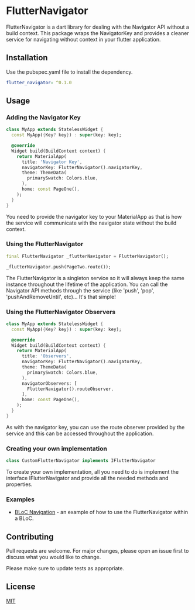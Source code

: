 # FlutterNavigator

FlutterNavigator is a dart library for dealing with the Navigator API without a build context. This package wraps the NavigatorKey and provides a cleaner service for navigating without context in your flutter application.

## Installation

Use the pubspec.yaml file to install the dependency.

```yaml
flutter_navigator: ^0.1.0
```

## Usage

### Adding the Navigator Key

```dart
class MyApp extends StatelessWidget {
  const MyApp({Key? key}) : super(key: key);

  @override
  Widget build(BuildContext context) {
    return MaterialApp(
      title: 'Navigator Key',
      navigatorKey: FlutterNavigator().navigatorKey,
      theme: ThemeData(
        primarySwatch: Colors.blue,
      ),
      home: const PageOne(),
    );
  }
}
```

You need to provide the navigator key to your MaterialApp as that is how the service will communicate with the navigator state without the build context.

### Using the FlutterNavigator

```dart
final FlutterNavigator _flutterNavigator = FlutterNavigator();

_flutterNavigator.push(PageTwo.route());
```

The FlutterNavigator is a singleton service so it will always keep the same instance throughout the lifetime of the application. You can call the Navigator API methods through the service (like 'push', 'pop', 'pushAndRemoveUntil', etc)... It's that simple!

### Using the FlutterNavigator Observers

```dart
class MyApp extends StatelessWidget {
  const MyApp({Key? key}) : super(key: key);

  @override
  Widget build(BuildContext context) {
    return MaterialApp(
      title: 'Observers',
      navigatorKey: FlutterNavigator().navigatorKey,
      theme: ThemeData(
        primarySwatch: Colors.blue,
      ),
      navigatorObservers: [
        FlutterNavigator().routeObserver,
      ],
      home: const PageOne(),
    );
  }
}
```

As with the navigator key, you can use the route observer provided by the service and this can be accessed throughout the application.

### Creating your own implementation

```dart
class CustomFlutterNavigator implements IFlutterNavigator
```

To create your own implementation, all you need to do is implement the interface IFlutterNavigator and provide all the needed methods and properties.

### Examples

- [BLoC Navigation](https://github.com/LukeMoody01/flutter_navigator/tree/main/examples/bloc_navigation) - an example of how to use the FlutterNavigator within a BLoC.

## Contributing

Pull requests are welcome. For major changes, please open an issue first to discuss what you would like to change.

Please make sure to update tests as appropriate.

## License

[MIT](https://choosealicense.com/licenses/mit/)
